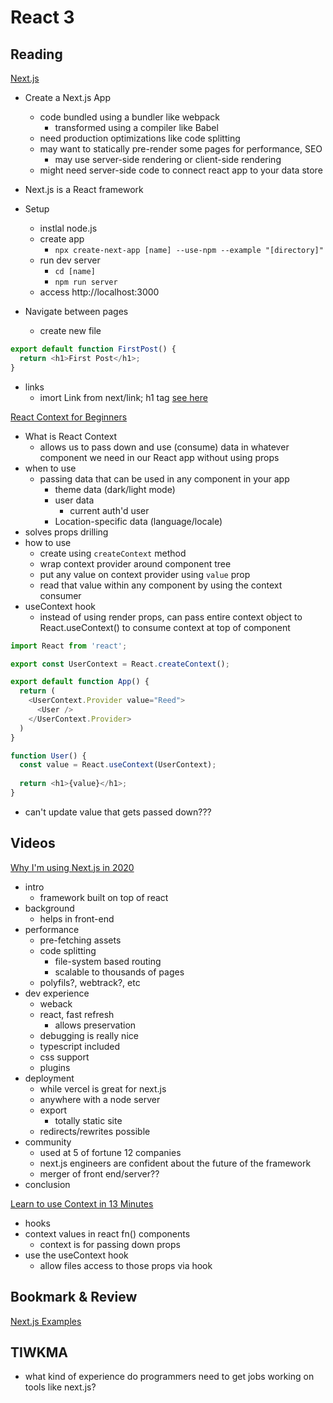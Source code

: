 # React 3

## Reading
[Next.js](https://nextjs.org/learn/basics/getting-started)
- Create a Next.js App
    - code bundled using a bundler like webpack 
        - transformed using a compiler like Babel
    - need production optimizations like code splitting
    - may want to statically pre-render some pages for performance, SEO
        - may use server-side rendering or client-side rendering
    - might need server-side code to connect react app to your data store
- Next.js is a React framework
- Setup
    - instlal node.js
    - create app
        - `npx create-next-app [name] --use-npm --example "[directory]"`
    - run dev server
        - `cd [name]`
        - `npm run server`
    - access http://localhost:3000

- Navigate between pages
    - create new file
```js
export default function FirstPost() {
  return <h1>First Post</h1>;
}
```


- links
    - imort Link from next/link;
    h1 tag [see here](https://nextjs.org/learn/basics/navigate-between-pages/link-component)


[React Context for Beginners](https://www.freecodecamp.org/news/react-context-for-beginners/)
- What is React Context
    - allows us to pass down and use (consume) data in whatever component we need in our React app without using props
- when to use
    - passing data that can be used in any component in your app
        - theme data (dark/light mode)
        - user data
            - current auth'd user
        - Location-specific data (language/locale)
- solves props drilling
- how to use
    - create using `createContext` method
    - wrap context provider around component tree
    - put any value on context provider using `value` prop
    - read that value within any component by using the context consumer
- useContext hook
    - instead of using render props, can pass entire context object to React.useContext() to consume context at top of component
```js
import React from 'react';

export const UserContext = React.createContext();

export default function App() {
  return (
    <UserContext.Provider value="Reed">
      <User />
    </UserContext.Provider>
  )
}

function User() {
  const value = React.useContext(UserContext);  
    
  return <h1>{value}</h1>;
}
```
- can't update value that gets passed down???


## Videos
[Why I'm using Next.js in 2020](https://www.youtube.com/watch?v=rtgbaKBhdkk)
- intro
    - framework built on top of react
- background
    - helps in front-end
- performance
    - pre-fetching assets
    - code splitting
        - file-system based routing
        - scalable to thousands of pages
    - polyfils?, webtrack?, etc
- dev experience
    - weback
    - react, fast refresh
        - allows preservation
    - debugging is really nice
    - typescript included
    - css support
    - plugins
- deployment
    - while vercel is great for next.js
    - anywhere with a node server
    - export
        - totally static site
    - redirects/rewrites possible
- community
    - used at 5 of fortune 12 companies
    - next.js engineers are confident about the future of the framework
    - merger of front end/server??
- conclusion


[Learn to use Context in 13 Minutes](https://www.youtube.com/watch?v=5LrDIWkK_Bc)
- hooks
- context values in react fn() components
    - context is for passing down props
- use the useContext hook
    - allow files access to those props via hook

## Bookmark & Review
[Next.js Examples](https://github.com/vercel/next.js/tree/canary/examples)


## TIWKMA
- what kind of experience do programmers need to get jobs working on tools like next.js?